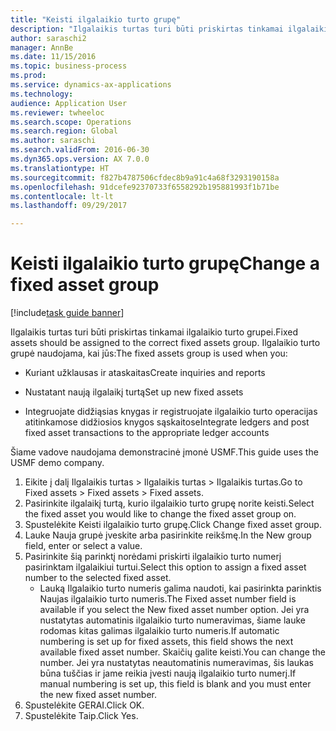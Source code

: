 ```yaml
--- 
title: "Keisti ilgalaikio turto grupę"
description: "Ilgalaikis turtas turi būti priskirtas tinkamai ilgalaikio turto grupei."
author: saraschi2
manager: AnnBe
ms.date: 11/15/2016
ms.topic: business-process
ms.prod: 
ms.service: dynamics-ax-applications
ms.technology: 
audience: Application User
ms.reviewer: twheeloc
ms.search.scope: Operations
ms.search.region: Global
ms.author: saraschi
ms.search.validFrom: 2016-06-30
ms.dyn365.ops.version: AX 7.0.0
ms.translationtype: HT
ms.sourcegitcommit: f827b4787506cfdec8b9a91c4a68f3293190158a
ms.openlocfilehash: 91dcefe92370733f6558292b195881993f1b71be
ms.contentlocale: lt-lt
ms.lasthandoff: 09/29/2017

---
```

# <a name="change-a-fixed-asset-group"></a><span data-ttu-id="3c626-103">Keisti ilgalaikio turto grupę</span><span class="sxs-lookup"><span data-stu-id="3c626-103">Change a fixed asset group</span></span>

[!include[task guide banner](../../includes/task-guide-banner.md)]

<span data-ttu-id="3c626-104">Ilgalaikis turtas turi būti priskirtas tinkamai ilgalaikio turto grupei.</span><span class="sxs-lookup"><span data-stu-id="3c626-104">Fixed assets should be assigned to the correct fixed assets group.</span></span> <span data-ttu-id="3c626-105">Ilgalaikio turto grupė naudojama, kai jūs:</span><span class="sxs-lookup"><span data-stu-id="3c626-105">The fixed assets group is used when you:</span></span>

 - <span data-ttu-id="3c626-106">Kuriant užklausas ir ataskaitas</span><span class="sxs-lookup"><span data-stu-id="3c626-106">Create inquiries and reports</span></span>

 - <span data-ttu-id="3c626-107">Nustatant naują ilgalaikį turtą</span><span class="sxs-lookup"><span data-stu-id="3c626-107">Set up new fixed assets</span></span>

 - <span data-ttu-id="3c626-108">Integruojate didžiąsias knygas ir registruojate ilgalaikio turto operacijas atitinkamose didžiosios knygos sąskaitose</span><span class="sxs-lookup"><span data-stu-id="3c626-108">Integrate ledgers and post fixed asset transactions to the appropriate ledger accounts</span></span>

<span data-ttu-id="3c626-109">Šiame vadove naudojama demonstracinė įmonė USMF.</span><span class="sxs-lookup"><span data-stu-id="3c626-109">This guide uses the USMF demo company.</span></span>

1. <span data-ttu-id="3c626-110">Eikite į dalį Ilgalaikis turtas > Ilgalaikis turtas > Ilgalaikis turtas.</span><span class="sxs-lookup"><span data-stu-id="3c626-110">Go to Fixed assets > Fixed assets > Fixed assets.</span></span>
2. <span data-ttu-id="3c626-111">Pasirinkite ilgalaikį turtą, kurio ilgalaikio turto grupę norite keisti.</span><span class="sxs-lookup"><span data-stu-id="3c626-111">Select the fixed asset you would like to change the fixed asset group on.</span></span>
3. <span data-ttu-id="3c626-112">Spustelėkite Keisti ilgalaikio turto grupę.</span><span class="sxs-lookup"><span data-stu-id="3c626-112">Click Change fixed asset group.</span></span>
4. <span data-ttu-id="3c626-113">Lauke Nauja grupė įveskite arba pasirinkite reikšmę.</span><span class="sxs-lookup"><span data-stu-id="3c626-113">In the New group field, enter or select a value.</span></span>
5. <span data-ttu-id="3c626-114">Pasirinkite šią parinktį norėdami priskirti ilgalaikio turto numerį pasirinktam ilgalaikiui turtui.</span><span class="sxs-lookup"><span data-stu-id="3c626-114">Select this option to assign a fixed asset number to the selected fixed asset.</span></span>
    * <span data-ttu-id="3c626-115">Lauką Ilgalaikio turto numeris galima naudoti, kai pasirinkta parinktis Naujas ilgalaikio turto numeris.</span><span class="sxs-lookup"><span data-stu-id="3c626-115">The Fixed asset number field is available if you select the New fixed asset number option.</span></span>   <span data-ttu-id="3c626-116">Jei yra nustatytas automatinis ilgalaikio turto numeravimas, šiame lauke rodomas kitas galimas ilgalaikio turto numeris.</span><span class="sxs-lookup"><span data-stu-id="3c626-116">If automatic numbering is set up for fixed assets, this field shows the next available fixed asset number.</span></span> <span data-ttu-id="3c626-117">Skaičių galite keisti.</span><span class="sxs-lookup"><span data-stu-id="3c626-117">You can change the number.</span></span>   <span data-ttu-id="3c626-118">Jei yra nustatytas neautomatinis numeravimas, šis laukas būna tuščias ir jame reikia įvesti naują ilgalaikio turto numerį.</span><span class="sxs-lookup"><span data-stu-id="3c626-118">If manual numbering is set up, this field is blank and you must enter the new fixed asset number.</span></span>     
6. <span data-ttu-id="3c626-119">Spustelėkite GERAI.</span><span class="sxs-lookup"><span data-stu-id="3c626-119">Click OK.</span></span>
7. <span data-ttu-id="3c626-120">Spustelėkite Taip.</span><span class="sxs-lookup"><span data-stu-id="3c626-120">Click Yes.</span></span>



